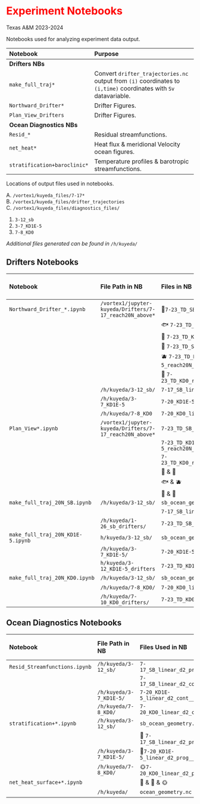 # <font color='red'> Experiment Notebooks </font>
Texas A&M 2023-2024

Notebooks used for analyzing experiment data output. 

|Notebook | Purpose|
|:--| :--|
|**Drifters NBs** | |
|`make_full_traj*` | Convert `drifter_trajectories.nc` output from `(i)` coordinates to `(i,time)` coordinates with `Sv` datavariable. |
|`Northward_Drifter*`| Drifter Figures.|
|`Plan_View_Drifters`| Drifter Figures.|
|**Ocean Diagnostics NBs** | |
|`Resid_*`| Residual streamfunctions.|
|`net_heat*`| Heat flux \& meridional Velocity ocean figures.|
|`stratification+baroclinic*`| Temperature profiles & barotropic streamfunctions.|

Locations of output files used in notebooks.

A. `/vortex1/kuyeda_files/7-17*` \
B. `/vortex1/kuyeda_files/drifter_trajectories` \
C. `/vortex1/kuyeda_files/diagnostics_files/`  
  1. `3-12_sb`
  2. `3-7_KD1E-5` 
  3. `7-8_KD0`

*Additional files generated can be found in `/h/kuyeda/`*

## Drifters Notebooks 
|Notebook|File Path in NB| Files in NB| Vortex1 File Location|
|:--| :-- | :--|:--| 
|`Northward_Drifter_*.ipynb`|`/vortex1/jupyter-kuyeda/Drifters/7-17_reach20N_above*` | 🐙`7-23_TD_SB_above1000m_sb.nc`| A|
| | |🐟 `7-23_TD_KD1E-5_above1000m_KD1E-5.nc`|A|
| | |🐡 `7-23_TD_KD0_above1000m_KD0.nc`|A|
| | |🍓 `7-23_TD_SB_reach20N_above1000m_mintime_ds_*_SB.nc`| A|
| | |🫐 `7-23_TD_KD1E-5_reach20N_above1000m_mintime_ds_*_KD1E-5.nc`|A|
| | |🍋 `7-23_TD_KD0_reach20N_above1000m_mintime_ds_*_KD0.nc`|A|
| | `/h/kuyeda/3-12_sb/` | `7-17_SB_linear_d2_prog__1509_354.nc`|C1|
| |`/h/kuyeda/3-7_KD1E-5 ` | `7-20_KD1E-5_linear_d2_prog__1410_014.nc`| C2|
| | `/h/kuyeda/7-8_KD0`| `7-20_KD0_linear_d2_prog__1410_014.nc`|C3|
|`Plan_View*.ipynb`| `/vortex1/jupyter-kuyeda/Drifters/7-17_reach20N_above*`|`7-23_TD_SB_reach20N_above1000m_mintime_ds_10S_SB.nc` |A|
| | | `7-23_TD_KD1E-5_reach20N_above1000m_mintime_ds_10S_KD1E-5.nc`| A|
| | | `7-23_TD_KD0_reach20N_above1000m_mintime_ds_10S_KD0.nc`|A|
| | | 🐙 & 🍓|
| | | 🐟 & 🫐|
| | | 🐡 & 🍋|
|`make_full_traj_20N_SB.ipynb`| `/h/kuyeda/3-12_sb/`| `sb_ocean_geometry.nc`| 
| | | `7-17_SB_linear_d2_prog__1509_354.nc`|C1|
| | `/h/kuyeda/1-26_sb_drifters/` |`7-23_TD_SB_drifter_traj.nc` | B |
|`make_full_traj_20N_KD1E-5.ipynb`|`h/kuyeda/3-12_sb/`| `sb_ocean_geometry.nc`|C1|
| | `/h/kuyeda/3-7_KD1E-5/`|`7-20_KD1E-5_linear_d2_prog__1410_014.nc`|C2|
| | `h/kuyeda/3-12_KD1E-5_drifters`|`7-23_TD_KD1E-5_drifter_traj.nc`|B |
|`make_full_traj_20N_KD0.ipynb`| `/h/kuyeda/3-12_sb/`|`sb_ocean_geometry.nc`|C1|
| | `/h/kuyeda/7-8_KD0/` | `7-20_KD0_linear_d2_prog__1410_014.nc`|C3|
| | `/h/kuyeda/7-10_KD0_drifters/` | `7-23_TD_KD0_drifter_traj.nc`|B |

## Ocean Diagnostics Notebooks
|Notebook|File Path in NB| Files Used in NB| Vortex1 File Location|
|:--| :-- | :--|:--| 
|`Resid_Streamfunctions.ipynb`| `/h/kuyeda/3-12_sb/`| `7-17_SB_linear_d2_prog__1410_014.nc`|C1|
| | | `7-17_SB_linear_d2_cont__1405_014.nc`|C1|
| | `/h/kuyeda/3-7_KD1E-5/` | `7-20_KD1E-5_linear_d2_cont__1405_015.nc`|C2|
| | `/h/kuyeda/7-8_KD0/` | `7-20_KD0_linear_d2_cont__1405_015.nc`|C3|
|`stratification+*.ipynb` | `/h/kuyeda/3-12_sb/` | `sb_ocean_geometry.nc`|C1|
| | | 🌋 `7-17_SB_linear_d2_prog__1410_014.nc`|C1|
| | `/h/kuyeda/3-7_KD1E-5/`| 🌊`7-20_KD1E-5_linear_d2_prog__1410_014.nc`|C2|
| | `/h/kuyeda/7-8_KD0/` | 🌞`7-20_KD0_linear_d2_prog__1410_014.nc`|C3|
|`net_heat_surface+*.ipynb` | | 🌋 & 🌊 & 🌞 | 
| | `/h/kuyeda/`| `ocean_geometry.nc`| C1|

